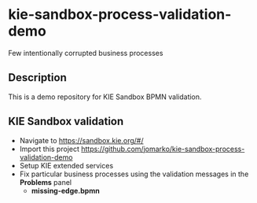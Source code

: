 # kie-sandbox-process-validation-demo
Few intentionally corrupted business processes

## Description
This is a demo repository for KIE Sandbox BPMN validation.

## KIE Sandbox validation
- Navigate to https://sandbox.kie.org/#/
- Import this project https://github.com/jomarko/kie-sandbox-process-validation-demo
- Setup KIE extended services
- Fix particular business processes using the validation messages in the **Problems** panel
  - **missing-edge.bpmn**